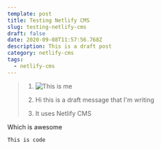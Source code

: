 ```yaml
---
template: post
title: Testing Netlify CMS
slug: testing-netlify-cms
draft: false
date: 2020-09-08T11:57:56.768Z
description: This is a draft post
category: netlify-cms
tags:
  - netlify-cms
---
```

> 1. ![This is me](/media/profile.jpg "This is me")
>
> 2. Hi this is a draft message that I'm writing
> 3. It uses Netlify CMS

Which is awesome

```
This is code 
```
